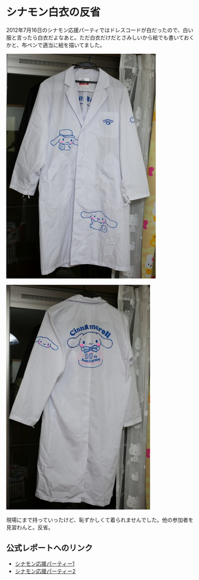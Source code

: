 # シナモン白衣の反省

2012年7月16日のシナモン応援パーティではドレスコードが白だったので、白い服と言ったら白衣だよなあと。ただ白衣だけだとさみしいから絵でも書いておくかと、布ペンで適当に絵を描いてました。

![白衣の前側](https://github.com/ohtake/blog-ameba/raw/master/20120716/front.jpg)

![白衣の背側](https://github.com/ohtake/blog-ameba/raw/master/20120716/back.jpg)

現場にまで持っていったけど、恥ずかしくて着られませんでした。他の参加者を見習わんと。反省。

## 公式レポートへのリンク

* [シナモン応援パーティー1](http://ameblo.jp/cinnamon-staff/entry-11304735269.html)
* [シナモン応援パーティー2](http://ameblo.jp/cinnamon-staff/entry-11305588409.html)
